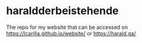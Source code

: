 # haraldderbeistehende
The repo for my website that can be accessed on https://lcarilla.github.io/website/ or https://harald.ga/
